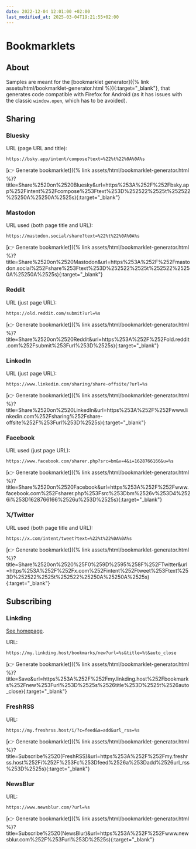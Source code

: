 ```yaml
---
date: 2022-12-04 12:01:00 +02:00
last_modified_at: 2025-03-04T19:21:55+02:00
---
```


# Bookmarklets

## About

Samples are meant for the [bookmarklet generator]({% link assets/html/bookmarklet-generator.html %}){:target="_blank"}, that generates code compatible with Firefox for Android (as it has issues with the classic `window.open`, which has to be avoided).

## Sharing

### Bluesky

URL (page URL and title):

```
https://bsky.app/intent/compose?text=%22%t%22%0A%0A%s
```

[👉 Generate bookmarklet]({% link assets/html/bookmarklet-generator.html %}?title=Share%2520on%2520Bluesky&url=https%253A%252F%252Fbsky.app%252Fintent%252Fcompose%253Ftext%253D%252522%2525t%252522%25250A%25250A%2525s){:target="_blank"}

### Mastodon

URL used (both page title and URL):

```
https://mastodon.social/share?text=%22%t%22%0A%0A%s
```

[👉 Generate bookmarklet]({% link assets/html/bookmarklet-generator.html %}?title=Share%2520on%2520Mastodon&url=https%253A%252F%252Fmastodon.social%252Fshare%253Ftext%253D%252522%2525t%252522%25250A%25250A%2525s){:target="_blank"}

### Reddit

URL (just page URL):

```
https://old.reddit.com/submit?url=%s
```

[👉 Generate bookmarklet]({% link assets/html/bookmarklet-generator.html %}?title=Share%2520on%2520Reddit&url=https%253A%252F%252Fold.reddit.com%252Fsubmit%253Furl%253D%2525s){:target="_blank"}

### LinkedIn

URL (just page URL):

```
https://www.linkedin.com/sharing/share-offsite/?url=%s
```

[👉 Generate bookmarklet]({% link assets/html/bookmarklet-generator.html %}?title=Share%2520on%2520LinkedIn&url=https%253A%252F%252Fwww.linkedin.com%252Fsharing%252Fshare-offsite%252F%253Furl%253D%2525s){:target="_blank"}

### Facebook

URL used (just page URL):

```
https://www.facebook.com/sharer.php?src=bm&v=4&i=1628766166&u=%s
```

[👉 Generate bookmarklet]({% link assets/html/bookmarklet-generator.html %}?title=Share%2520on%2520Facebook&url=https%253A%252F%252Fwww.facebook.com%252Fsharer.php%253Fsrc%253Dbm%2526v%253D4%2526i%253D1628766166%2526u%253D%2525s){:target="_blank"}

### 𝕏/Twitter

URL used (both page title and URL):

```
https://x.com/intent/tweet?text=%22%t%22%0A%0A%s
```

[👉 Generate bookmarklet]({% link assets/html/bookmarklet-generator.html %}?title=Share%2520on%2520%25F0%259D%2595%258F%252FTwitter&url=https%253A%252F%252Fx.com%252Fintent%252Ftweet%253Ftext%253D%252522%2525t%252522%25250A%25250A%2525s){:target="_blank"}

## Subscribing

### Linkding

[See homepage](https://linkding.link/).

URL:

```
https://my.linkding.host/bookmarks/new?url=%s&title=%t&auto_close
```

[👉 Generate bookmarklet]({% link assets/html/bookmarklet-generator.html %}?title=Save&url=https%253A%252F%252Fmy.linkding.host%252Fbookmarks%252Fnew%253Furl%253D%2525s%2526title%253D%2525t%2526auto_close){:target="_blank"}

### FreshRSS

URL:

```
https://my.freshrss.host/i/?c=feed&a=add&url_rss=%s
```

[👉 Generate bookmarklet]({% link assets/html/bookmarklet-generator.html %}?title=Subscribe%2520(FreshRSS)&url=https%253A%252F%252Fmy.freshrss.host%252Fi%252F%253Fc%253Dfeed%2526a%253Dadd%2526url_rss%253D%2525s){:target="_blank"}

### NewsBlur

URL:

```
https://www.newsblur.com/?url=%s
```

[👉 Generate bookmarklet]({% link assets/html/bookmarklet-generator.html %}?title=Subscribe%2520(NewsBlur)&url=https%253A%252F%252Fwww.newsblur.com%252F%253Furl%253D%2525s){:target="_blank"}
